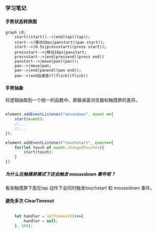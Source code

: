 ### 学习笔记


#### 手势状态转换图

```mermaid
graph LR;
    start((start))-->|end|tap((tap));
    start-->|移动10px|panstart((pan start));
    start-->|0.5s|pressstart((press start));
    pressstart-->|移动10px|panstart;
    pressstart-->|end|pressend((press end))
    panstart-->|move|pan((pan));
    pan-->|move|pan;
    pan-->|end|panend((pan end));
    pan-->|end且速度>?|flick((flick))

```

#### 手势抽象

将逻辑抽取到一个统一的函数中，屏蔽桌面浏览器和触摸屏的差异。

```javascript

element.addEventListener("mousedown", event =>{
    start(event);
    //...
    //...
});

element.addEventListener("touchstart", event=>{
    for(let touch of event.changedTouches){
        start(touch);
    }
})

```
##### 为什么在触摸屏模式下还会触发 mousedown 事件呢？
看来触摸屏下面在tap 动作下会同时触发touchstart 和 mousedown 事件。



#### 避免多次 ClearTimeout
```javascript

    let handler = setTimeout(()=>{
        handler = null;
    }, 500);
```